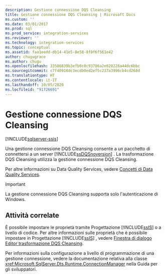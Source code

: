 ```yaml
---
description: Gestione connessione DQS Cleansing
title: Gestione connessione DQS Cleansing | Microsoft Docs
ms.custom: ''
ms.date: 03/01/2017
ms.prod: sql
ms.prod_service: integration-services
ms.reviewer: ''
ms.technology: integration-services
ms.topic: conceptual
ms.assetid: faa1eedd-db14-41e5-8e58-8f0f6f561e42
author: chugugrace
ms.author: chugu
ms.openlocfilehash: 33586839b3efb0c8c93786a2e020228a44dc6bbc
ms.sourcegitcommit: c7f40918dc3ecdb0ed2ef5c237a3996cb4cd268d
ms.translationtype: HT
ms.contentlocale: it-IT
ms.lasthandoff: 10/05/2020
ms.locfileid: "91726691"
---
```

# <a name="dqs-cleansing-connection-manager"></a>Gestione connessione DQS Cleansing

[!INCLUDE[sqlserver-ssis](../../includes/applies-to-version/sqlserver-ssis.md)]


  Una gestione connessione DQS Cleansing consente a un pacchetto di connettersi a un server [!INCLUDE[ssDQSnoversion](../../includes/ssdqsnoversion-md.md)] . La trasformazione DQS Cleansing utilizza la gestione connessione DQS Cleansing.  
  
 Per altre informazioni su Data Quality Services, vedere [Concetti di Data Quality Services](../../data-quality-services/data-quality-services-concepts.md).  
  
> [!IMPORTANT]  
>  La gestione connessione DQS Cleansing supporta solo l'autenticazione di Windows.  
  
## <a name="related-tasks"></a>Attività correlate  
 È possibile impostare le proprietà tramite Progettazione [!INCLUDE[ssIS](../../includes/ssis-md.md)] o a livello di codice. Per altre informazioni sulle proprietà che è possibile impostare in Progettazione [!INCLUDE[ssIS](../../includes/ssis-md.md)] , vedere [Finestra di dialogo Editor trasformazione DQS Cleansing](../data-flow/transformations/dqs-cleansing-transformation.md).  
  
 Per informazioni sulla configurazione a livello di programmazione di una gestione connessione, vedere la documentazione relativa alla classe <xref:Microsoft.SqlServer.Dts.Runtime.ConnectionManager> nella Guida per gli sviluppatori.  
  
